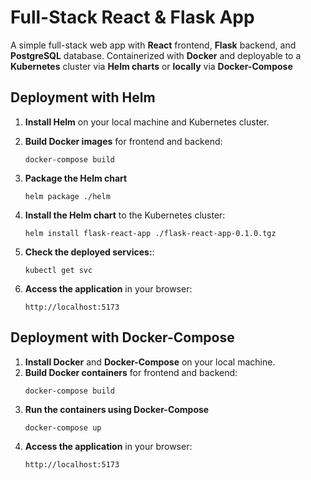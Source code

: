 # Full-Stack React & Flask App

A simple full-stack web app with **React** frontend, **Flask** backend, and **PostgreSQL** database. Containerized with **Docker** and deployable to a **Kubernetes** cluster via **Helm charts** or **locally** via **Docker-Compose**

## Deployment with Helm

1. **Install Helm** on your local machine and Kubernetes cluster.
2. **Build Docker images** for frontend and backend:

   ```console
   docker-compose build
   ```

3. **Package the Helm chart**
   ```console
   helm package ./helm
   ```
4. **Install the Helm chart** to the Kubernetes cluster:
   ```console
   helm install flask-react-app ./flask-react-app-0.1.0.tgz
   ```
5. **Check the deployed services:**:
   ```console
   kubectl get svc
   ```
6. **Access the application** in your browser:
   ```console
   http://localhost:5173
   ```

## Deployment with Docker-Compose

1. **Install Docker** and **Docker-Compose** on your local machine.
2. **Build Docker containers** for frontend and backend:
   ```console
   docker-compose build
   ```
3. **Run the containers using Docker-Compose**
   ```console
   docker-compose up
   ```
4. **Access the application** in your browser:
   ```console
   http://localhost:5173
   ```
